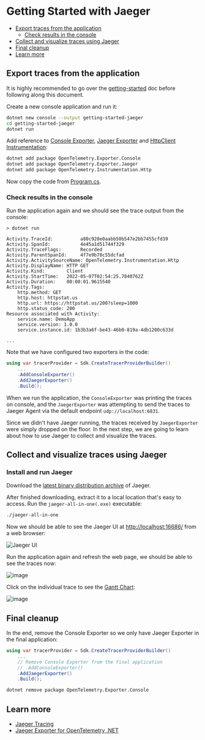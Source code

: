 # Getting Started with Jaeger

- [Export traces from the application](#export-traces-from-the-application)
  - [Check results in the console](#check-results-in-the-console)
- [Collect and visualize traces using Jaeger](#collect-and-visualize-traces-using-jaeger)
- [Final cleanup](#final-cleanup)
- [Learn more](#learn-more)

## Export traces from the application

It is highly recommended to go over the [getting-started](../getting-started/README.md)
doc before following along this document.

Create a new console application and run it:

```sh
dotnet new console --output getting-started-jaeger
cd getting-started-jaeger
dotnet run
```

Add reference to [Console
Exporter](../../../src/OpenTelemetry.Exporter.Console/README.md), [Jaeger
Exporter](../../../src/OpenTelemetry.Exporter.Jaeger/README.md) and [HttpClient
Instrumentation](../../../src/OpenTelemetry.Instrumentation.Http/README.md):

```sh
dotnet add package OpenTelemetry.Exporter.Console
dotnet add package OpenTelemetry.Exporter.Jaeger
dotnet add package OpenTelemetry.Instrumentation.Http
```

Now copy the code from [Program.cs](./Program.cs).

### Check results in the console

Run the application again and we should see the trace output from the console:

```text
> dotnet run

Activity.TraceId:          a80c920e0aabb50b547e2bb7455cfd39
Activity.SpanId:           4e45a1d51744f329
Activity.TraceFlags:       Recorded
Activity.ParentSpanId:     4f7e9b78c55dcfad
Activity.ActivitySourceName: OpenTelemetry.Instrumentation.Http
Activity.DisplayName: HTTP GET
Activity.Kind:        Client
Activity.StartTime:   2022-05-07T02:54:25.7840762Z
Activity.Duration:    00:00:01.9615540
Activity.Tags:
    http.method: GET
    http.host: httpstat.us
    http.url: https://httpstat.us/200?sleep=1000
    http.status_code: 200
Resource associated with Activity:
    service.name: DemoApp
    service.version: 1.0.0
    service.instance.id: 1b3b3a6f-be43-46b0-819a-4db1200c633d

...
```

Note that we have configured two exporters in the code:

```csharp
using var tracerProvider = Sdk.CreateTracerProviderBuilder()
    ...
    .AddConsoleExporter()
    .AddJaegerExporter()
    .Build();
```

When we run the application, the `ConsoleExporter` was printing the traces on
console, and the `JaegerExporter` was attempting to send the traces to Jaeger
Agent via the default endpoint `udp://localhost:6831`.

Since we didn't have Jaeger running, the traces received by `JaegerExporter`
were simply dropped on the floor. In the next step, we are going to learn about
how to use Jaeger to collect and visualize the traces.

## Collect and visualize traces using Jaeger

### Install and run Jaeger

Download the [latest binary distribution
archive](https://www.jaegertracing.io/download/) of Jaeger.

After finished downloading, extract it to a local location that's easy to
access. Run the `jaeger-all-in-one(.exe)` executable:

```sh
./jaeger-all-in-one
```

Now we should be able to see the Jaeger UI at
[http://localhost:16686/](http://localhost:16686/) from a web browser:

![Jaeger UI](https://user-images.githubusercontent.com/17327289/167234463-1e172ed6-df8e-44bf-8a41-f76efd502394.png)

Run the application again and refresh the web page, we should be able to see the
traces now:

![image](https://user-images.githubusercontent.com/17327289/167234922-32e7828a-3a68-4d11-84e9-87f542b99447.png)

Click on the individual trace to see the [Gantt
Chart](https://en.wikipedia.org/wiki/Gantt_chart):

![image](https://user-images.githubusercontent.com/17327289/167234792-c53413a1-0e9f-4ec9-8435-5a0c79681c7e.png)

## Final cleanup

In the end, remove the Console Exporter so we only have Jaeger Exporter in the
final application:

```csharp
using var tracerProvider = Sdk.CreateTracerProviderBuilder()
    ...
    // Remove Console Exporter from the final application
    // .AddConsoleExporter()
    .AddJaegerExporter()
    .Build();
```

```sh
dotnet remove package OpenTelemetry.Exporter.Console
```

## Learn more

- [Jaeger Tracing](https://www.jaegertracing.io/)
- [Jaeger Exporter for OpenTelemetry
  .NET](../../../src/OpenTelemetry.Exporter.Jaeger/README.md)
